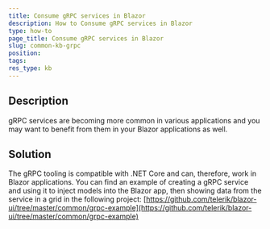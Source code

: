 ```yaml
---
title: Consume gRPC services in Blazor
description: How to Consume gRPC services in Blazor
type: how-to
page_title: Consume gRPC services in Blazor
slug: common-kb-grpc
position: 
tags: 
res_type: kb
---
```



## Description

gRPC services are becoming more common in various applications and you may want to benefit from them in your Blazor applications as well.


## Solution

The gRPC tooling is compatible with .NET Core and can, therefore, work in Blazor applications. You can find an example of creating a gRPC service and using it to inject models into the Blazor app, then showing data from the service in a grid in the following project: [https://github.com/telerik/blazor-ui/tree/master/common/grpc-example](https://github.com/telerik/blazor-ui/tree/master/common/grpc-example)
